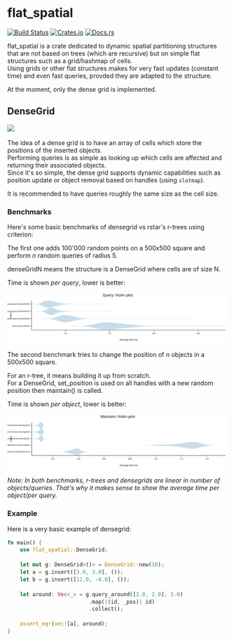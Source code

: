 # flat_spatial

[![Build Status](https://github.com/Uriopass/flat_spatial/workflows/Rust/badge.svg?branch=master)](https://github.com/Uriopass/flat_spatial/actions)
[![Crates.io](https://img.shields.io/crates/v/flat_spatial.svg)](https://crates.io/crates/flat_spatial)
[![Docs.rs](https://docs.rs/flat_spatial/badge.svg)](https://docs.rs/flat_spatial)

flat_spatial is a crate dedicated to dynamic spatial partitioning structures that are not based on trees
(which are recursive) but on simple flat structures such as a grid/hashmap of cells.  
Using grids or other flat structures makes for very fast updates (constant time) and
even fast queries, provded they are adapted to the structure.

At the moment, only the dense grid is implemented.

## DenseGrid

![](https://i.imgur.com/2rkQbxB.png)

The idea of a dense grid is to have an array of cells which store the positions 
of the inserted objects.  
Performing queries is as simple as looking up which cells are affected and returning 
their associated objects.  
Since it's so simple, the dense grid supports dynamic capabilities such as position update
or object removal based on handles (using `slotmap`).

It is recommended to have queries roughly the same size as the cell size.

### Benchmarks

Here's some basic benchmarks of densegrid vs rstar's r-trees using criterion:

The first one adds 100'000 random points on a 500x500 square and perform _n_ random 
queries of radius 5.

denseGridN means the structure is a DenseGrid where cells are of size N.  

Time is shown _per query_, lower is better:

![query benchmark](img/query.svg)

The second benchmark tries to change the position of _n_ objects in a 500x500 square.

For an r-tree, it means building it up from scratch.   
For a DenseGrid, set_position is used on all handles with a new random position
then maintain() is called.

Time is shown _per object_, lower is better:

![maintain benchmark](img/maintain.svg)

_Note: In both benchmarks, r-trees and densegrids are linear 
in number of objects/queries. That's why it makes sense to show the average time
per object/per query._

### Example

Here is a very basic example of densegrid:

```Rust
fn main() {
    use flat_spatial::DenseGrid;
    
    let mut g: DenseGrid<()> = DenseGrid::new(10);
    let a = g.insert([3.0, 3.0], ());
    let b = g.insert([12.0, -8.0], ());
    
    let around: Vec<_> = g.query_around([2.0, 2.0], 5.0)
                          .map(|(id, _pos)| id)
                          .collect();
     
    assert_eq!(vec![a], around);
}
```